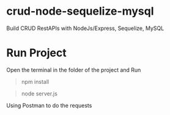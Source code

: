 # crud-node-sequelize-mysql
Build CRUD RestAPIs with NodeJs/Express, Sequelize, MySQL

# Run Project
  
 Open the terminal in the folder of the project and Run
 
 > npm install
 
 > node server.js
 
 Using Postman to do the requests
 
 
